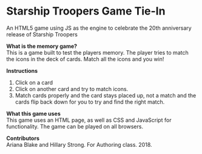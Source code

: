 # Starship Troopers Game Tie-In
An HTML5 game using JS as the engine to celebrate the 20th anniversary release of Starship Troopers

<b>What is the memory game?</b></br>
This is a game built to test the players memory. The player tries to match the icons in the deck of cards. Match all the icons and you win!

<b>Instructions</b>
1. Click on a card
2. Click on another card and try to match icons.
3. Match cards properly and the card stays placed up, not a match and the cards flip back down for you to try and find the right match.

<b>What this game uses</b></br>
This game uses an HTML page, as well as CSS and JavaScript for functionality. The game can be played on all browsers.

<b>Contributors</b></br>
Ariana Blake and Hillary Strong. For Authoring class. 2018.
